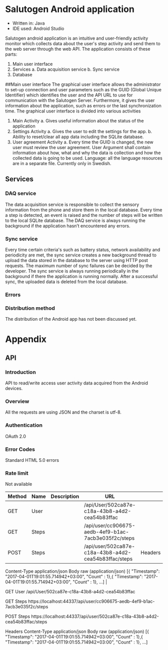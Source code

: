 # Salutogen Android application
* Written in: Java
* IDE used: Android Studio

Salutogen android application is an intuitive and user-friendly activity monitor which collects data about the user's step activity and send them to the web server through the web API. 
The application consists of these parts: 
1.	Main user interface
2.	Services
a.	Data acquisition service
b.	Sync service
3.	Database

##Main user interface
The graphical user interface allows the administrator to set-up connection and user parameters such as the GUID (Global Unique Identifier) which identifies the user and the API URL to use for communication with the Salutogen Server.  Furthermore, it gives the user information about the application, such as errors or the last synchronization time. 
The graphical user interface is divided into various activities
1.	Main Activity
a.	Gives useful information about the status of the application
2.	Settings Activity
a.	Gives the user to edit the settings for the app. 
b.	Ability to reset/clear all app data including the SQLite database.  
3.	User agreement Activity
a.	Every time the GUID is changed, the new user must review the user agreement. User Argument shall contain information about how, what and why the data is collection and how the collected data is going to be used. 
Language: all the language resources are in a separate file. Currently only in Swedish. 

## Services
### DAQ service
The data acquisition service is responsible to collect the sensory information from the phone and store them in the local database. Every time a step is detected, an event is raised and the number of steps will be written to the local SQLite database. 
The DAQ service is always running the background if the application hasn’t encountered any errors. 

### Sync service
Every time certain criteria's such as battery status, network availability and periodicity are met, the sync service creates a new background thread to upload the data stored in the database to the server using HTTP post requests. The maximum number of sync failures can be decided by the developer. The sync service is always running periodically in the background if there the application is running normally. 
After a successful sync, the uploaded data is deleted from the local database.

### Errors

### Distribution method
The distribution of the Android app has not been discussed yet. 

# Appendix
## API
### Introduction
API to read/write access user activity data acquired from the Android devices.
### Overview
All the requests are using JSON and the charset is utf-8.
### Authentication
OAuth 2.0
### Error Codes
Standard HTML 5.0 errors
### Rate limit
Not available

| Method  | Name  | Description  | URL  |   |
|---|---|---|---|---|
| GET  | User  |   |  /api/User/502ca87e-c18a-43b8-a4d2-cea54b83ffac |   |
| GET  | Steps  |   | /api/user/cc906675-aedb-4ef9-b1ac-7acb3e035f2c/steps  |   |
| POST | Steps  |   | /api/user/502ca87e-c18a-43b8-a4d2-cea54b83ffac/steps |  Headers
Content-Type	application/json
Body
raw (application/json)
[{
"Timestamp": "2017-04-01T19:01:55.714942+03:00", 
"Count" : 1},{
"Timestamp": "2017-04-01T19:01:55.714942+03:00", 
"Count" : 1}, …] |

GET User
/api/User/502ca87e-c18a-43b8-a4d2-cea54b83ffac

GET Steps
https://localhost:44337/api/user/cc906675-aedb-4ef9-b1ac-7acb3e035f2c/steps

POST Steps
https://localhost:44337/api/user/502ca87e-c18a-43b8-a4d2-cea54b83ffac/steps

Headers
Content-Type	application/json
Body
raw (application/json)
[{
"Timestamp": "2017-04-01T19:01:55.714942+03:00", 
"Count" : 1},{
"Timestamp": "2017-04-01T19:01:55.714942+03:00", 
"Count" : 1}, …]

